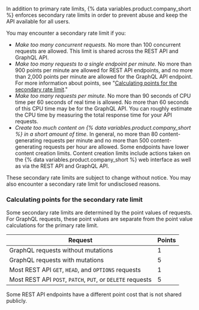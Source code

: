 In addition to primary rate limits, {% data variables.product.company_short %} enforces secondary rate limits in order to prevent abuse and keep the API available for all users.

You may encounter a secondary rate limit if you:

* _Make too many concurrent requests._ No more than 100 concurrent requests are allowed. This limit is shared across the REST API and GraphQL API.
* _Make too many requests to a single endpoint per minute._ No more than 900 points per minute are allowed for REST API endpoints, and no more than 2,000 points per minute are allowed for the GraphQL API endpoint. For more information about points, see "[Calculating points for the secondary rate limit](#calculating-points-for-the-secondary-rate-limit)."
* _Make too many requests per minute._ No more than 90 seconds of CPU time per 60 seconds of real time is allowed. No more than 60 seconds of this CPU time may be for the GraphQL API. You can roughly estimate the CPU time by measuring the total response time for your API requests.
* _Create too much content on {% data variables.product.company_short %} in a short amount of time._ In general, no more than 80 content-generating requests per minute and no more than 500 content-generating requests per hour are allowed. Some endpoints have lower content creation limits. Content creation limits include actions taken on the {% data variables.product.company_short %} web interface as well as via the REST API and GraphQL API.

These secondary rate limits are subject to change without notice. You may also encounter a secondary rate limit for undisclosed reasons.

### Calculating points for the secondary rate limit

Some secondary rate limits are determined by the point values of requests. For GraphQL requests, these point values are separate from the point value calculations for the primary rate limit.

| Request | Points |
|--------|--------|
| GraphQL requests without mutations | 1 |
| GraphQL requests with mutations | 5 |
| Most REST API `GET`, `HEAD`, and `OPTIONS` requests | 1 |
| Most REST API `POST`, `PATCH`, `PUT`, or `DELETE`  requests | 5 |

Some REST API endpoints have a different point cost that is not shared publicly.
